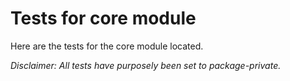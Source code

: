 # Tests for core module

Here are the tests for the core module located.

*Disclaimer: All tests have purposely been set to package-private.*
